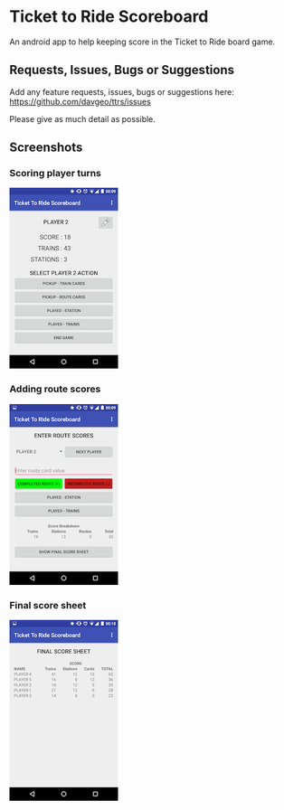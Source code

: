 # Ticket to Ride Scoreboard
An android app to help keeping score in the Ticket to Ride board game.

## Requests, Issues, Bugs or Suggestions
Add any feature requests, issues, bugs or suggestions here: https://github.com/davgeo/ttrs/issues

Please give as much detail as possible.

## Screenshots

### Scoring player turns
![](screenshots/player_action.png?raw=true "Player action")

### Adding route scores
![](screenshots/end_game.png?raw=true "End game")

### Final score sheet
![](screenshots/score_sheet.png?raw=true "Score sheet")
